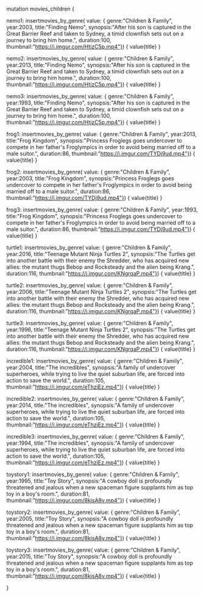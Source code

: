 mutation movies_children {

  nemo1: insertmovies_by_genre(
    value: { 
      genre:"Children & Family", 
      year:2003,
      title:"Finding Nemo",
      synopsis:"After his son is captured in the Great Barrier Reef and taken to Sydney, a timid clownfish sets out on a journey to bring him home.",
      duration:100,
      thumbnail:"https://i.imgur.com/HtjzC5p.mp4"}) {
    value{title}
  }

   nemo2: insertmovies_by_genre(
    value: { 
      genre:"Children & Family", 
      year:2013,
      title:"Finding Nemo",
      synopsis:"After his son is captured in the Great Barrier Reef and taken to Sydney, a timid clownfish sets out on a journey to bring him home.",
      duration:100,
      thumbnail:"https://i.imgur.com/HtjzC5p.mp4"}) {
    value{title}
  }

   nemo3: insertmovies_by_genre(
    value: { 
      genre:"Children & Family", 
      year:1993,
      title:"Finding Nemo",
      synopsis:"After his son is captured in the Great Barrier Reef and taken to Sydney, a timid clownfish sets out on a journey to bring him home.",
      duration:100,
      thumbnail:"https://i.imgur.com/HtjzC5p.mp4"}) {
    value{title}
  }

  frog1: insertmovies_by_genre(
    value: { 
      genre:"Children & Family", 
      year:2013,
      title:"Frog Kingdom",
      synopsis:"Princess Froglegs goes undercover to compete in her father's Froglympics in order to avoid being married off to a male suitor.",
      duration:86,
      thumbnail:"https://i.imgur.com/TYDj9ud.mp4"}) {
    value{title}
  }

  frog2: insertmovies_by_genre(
    value: { 
      genre:"Children & Family", 
      year:2003,
      title:"Frog Kingdom",
      synopsis:"Princess Froglegs goes undercover to compete in her father's Froglympics in order to avoid being married off to a male suitor.",
      duration:86,
      thumbnail:"https://i.imgur.com/TYDj9ud.mp4"}) {
    value{title}
  }

  frog3: insertmovies_by_genre(
    value: { 
      genre:"Children & Family", 
      year:1993,
      title:"Frog Kingdom",
      synopsis:"Princess Froglegs goes undercover to compete in her father's Froglympics in order to avoid being married off to a male suitor.",
      duration:86,
      thumbnail:"https://i.imgur.com/TYDj9ud.mp4"}) {
    value{title}
  }

  turtle1: insertmovies_by_genre(
    value: { 
      genre:"Children & Family", 
      year:2016,
      title:"Teenage Mutant Ninja Turtles 2",
      synopsis:"The Turtles get into another battle with their enemy the Shredder, who has acquired new allies: the mutant thugs Bebop and Rocksteady and the alien being Krang.",
      duration:116,
      thumbnail:"https://i.imgur.com/KNgrqaP.mp4"}) {
    value{title}
  }

  turtle2: insertmovies_by_genre(
    value: { 
      genre:"Children & Family", 
      year:2006,
      title:"Teenage Mutant Ninja Turtles 2",
      synopsis:"The Turtles get into another battle with their enemy the Shredder, who has acquired new allies: the mutant thugs Bebop and Rocksteady and the alien being Krang.",
      duration:116,
      thumbnail:"https://i.imgur.com/KNgrqaP.mp4"}) {
    value{title}
  }

  turtle3: insertmovies_by_genre(
    value: { 
      genre:"Children & Family", 
      year:1996,
      title:"Teenage Mutant Ninja Turtles 2",
      synopsis:"The Turtles get into another battle with their enemy the Shredder, who has acquired new allies: the mutant thugs Bebop and Rocksteady and the alien being Krang.",
      duration:116,
      thumbnail:"https://i.imgur.com/KNgrqaP.mp4"}) {
    value{title}
  }

  incredible1: insertmovies_by_genre(
    value: { 
      genre:"Children & Family", 
      year:2004,
      title:"The incredibles",
      synopsis:"A family of undercover superheroes, while trying to live the quiet suburban life, are forced into action to save the world.",
      duration:105,
      thumbnail:"https://i.imgur.com/eThziEz.mp4"}) {
    value{title}
  }

  incredible2: insertmovies_by_genre(
    value: { 
      genre:"Children & Family", 
      year:2014,
      title:"The incredibles",
      synopsis:"A family of undercover superheroes, while trying to live the quiet suburban life, are forced into action to save the world.",
      duration:105,
      thumbnail:"https://i.imgur.com/eThziEz.mp4"}) {
    value{title}
  }

  incredible3: insertmovies_by_genre(
    value: { 
      genre:"Children & Family", 
      year:1994,
      title:"The incredibles",
      synopsis:"A family of undercover superheroes, while trying to live the quiet suburban life, are forced into action to save the world.",
      duration:105,
      thumbnail:"https://i.imgur.com/eThziEz.mp4"}) {
    value{title}
  }

  toystory1: insertmovies_by_genre(
    value: { 
      genre:"Children & Family", 
      year:1995,
      title:"Toy Story",
      synopsis:"A cowboy doll is profoundly threatened and jealous when a new spaceman figure supplants him as top toy in a boy's room.",
      duration:81,
      thumbnail:"https://i.imgur.com/8kisA8v.mp4"}) {
    value{title}
  }

  toystory2: insertmovies_by_genre(
    value: { 
      genre:"Children & Family", 
      year:2005,
      title:"Toy Story",
      synopsis:"A cowboy doll is profoundly threatened and jealous when a new spaceman figure supplants him as top toy in a boy's room.",
      duration:81,
      thumbnail:"https://i.imgur.com/8kisA8v.mp4"}) {
    value{title}
  }

toystory3: insertmovies_by_genre(
    value: { 
      genre:"Children & Family", 
      year:2015,
      title:"Toy Story",
      synopsis:"A cowboy doll is profoundly threatened and jealous when a new spaceman figure supplants him as top toy in a boy's room.",
      duration:81,
      thumbnail:"https://i.imgur.com/8kisA8v.mp4"}) {
    value{title}
  }

}

